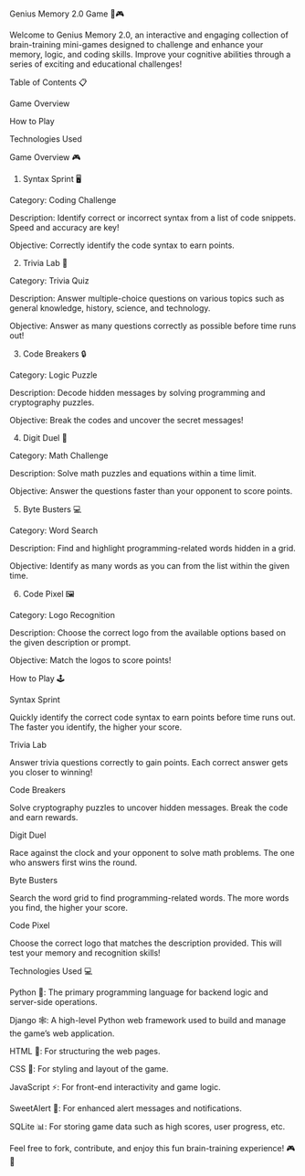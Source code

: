 Genius Memory 2.0 Game 🧠🎮

Welcome to Genius Memory 2.0, an interactive and engaging collection of brain-training mini-games designed to challenge and enhance your memory, logic, and coding skills. Improve your cognitive abilities through a series of exciting and educational challenges!

Table of Contents 📋

Game Overview

How to Play

Technologies Used

Game Overview 🎮

1. Syntax Sprint 🖥️

Category: Coding Challenge

Description: Identify correct or incorrect syntax from a list of code snippets. Speed and accuracy are key!

Objective: Correctly identify the code syntax to earn points.

2. Trivia Lab 🧠

Category: Trivia Quiz

Description: Answer multiple-choice questions on various topics such as general knowledge, history, science, and technology.

Objective: Answer as many questions correctly as possible before time runs out!

3. Code Breakers 🔒

Category: Logic Puzzle

Description: Decode hidden messages by solving programming and cryptography puzzles.

Objective: Break the codes and uncover the secret messages!

4. Digit Duel 🔢

Category: Math Challenge

Description: Solve math puzzles and equations within a time limit.

Objective: Answer the questions faster than your opponent to score points.

5. Byte Busters 💻

Category: Word Search

Description: Find and highlight programming-related words hidden in a grid.

Objective: Identify as many words as you can from the list within the given time.

6. Code Pixel 🖼️

Category: Logo Recognition

Description: Choose the correct logo from the available options based on the given description or prompt.

Objective: Match the logos to score points!

How to Play 🕹️

Syntax Sprint

Quickly identify the correct code syntax to earn points before time runs out. The faster you identify, the higher your score.

Trivia Lab

Answer trivia questions correctly to gain points. Each correct answer gets you closer to winning!

Code Breakers

Solve cryptography puzzles to uncover hidden messages. Break the code and earn rewards.

Digit Duel

Race against the clock and your opponent to solve math problems. The one who answers first wins the round.

Byte Busters

Search the word grid to find programming-related words. The more words you find, the higher your score.

Code Pixel

Choose the correct logo that matches the description provided. This will test your memory and recognition skills!

Technologies Used 💻

Python 🐍: The primary programming language for backend logic and server-side operations.

Django 🕸️: A high-level Python web framework used to build and manage the game’s web application.

HTML 📝: For structuring the web pages.

CSS 🎨: For styling and layout of the game.

JavaScript ⚡: For front-end interactivity and game logic.

SweetAlert 🧨: For enhanced alert messages and notifications.

SQLite 📊: For storing game data such as high scores, user progress, etc.

Feel free to fork, contribute, and enjoy this fun brain-training experience! 🎮🧠
